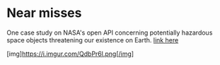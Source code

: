 # Near misses

One case study on NASA's open API concerning potentially hazardous space objects threatening our existence on Earth. [link here](https://developer.mozilla.org/en-US/docs/Learn/Tools_and_testing/Understanding_client-side_tools/Introducing_complete_toolchain)


<!-- [Imgur](https://imgur.com/QdbPr6l) -->
[img]https://i.imgur.com/QdbPr6l.png[/img]